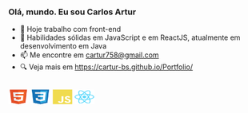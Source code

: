 ### Olá, mundo. Eu sou Carlos Artur

- 🔭 Hoje trabalho com front-end
- 🌱 Habilidades sólidas em JavaScript e em ReactJS, atualmente em desenvolvimento em Java
- 📫 Me encontre em cartur758@gmail.com
- 🔍 Veja mais em https://cartur-bs.github.io/Portfolio/ 


<div style="display: inline_block"><br>
    <img align="center" alt="Logo-HTML" height="30" width="40" src="https://raw.githubusercontent.com/devicons/devicon/master/icons/html5/html5-original.svg">
    <img align="center" alt="Logo-CSS" height="30" width="40" src="https://raw.githubusercontent.com/devicons/devicon/master/icons/css3/css3-original.svg">
  <img align="center" alt="Logo-Js" height="30" width="40" src="https://raw.githubusercontent.com/devicons/devicon/master/icons/javascript/javascript-plain.svg">
  <img align="center" alt="Logo-React" height="30" width="40" src="https://raw.githubusercontent.com/devicons/devicon/master/icons/react/react-original.svg">
</div>
